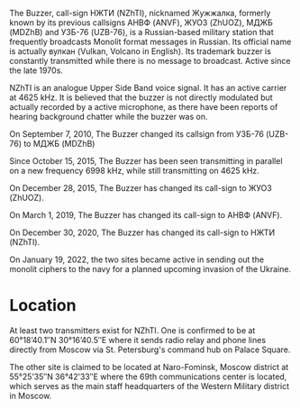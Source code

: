 The Buzzer, call-sign НЖТИ (NZhTI), nicknamed Жужжалка, formerly known by its previous callsigns АНВФ (ANVF), ЖУОЗ (ZhUOZ), МДЖБ (MDZhB) and УЗБ-76 (UZB-76), is a Russian-based military station that frequently broadcasts Monolit format messages in Russian. Its official name is actually вулкан (Vulkan, Volcano in English). Its trademark buzzer is constantly transmitted while there is no message to broadcast. Active since the late 1970s.

NZhTI is an analogue Upper Side Band voice signal. It has an active carrier at 4625 kHz. It is believed that the buzzer is not directly modulated but actually recorded by a active microphone, as there have been reports of hearing background chatter while the buzzer was on.

On September 7, 2010, The Buzzer changed its callsign from УЗБ-76 (UZB-76) to МДЖБ (MDZhB)

Since October 15, 2015, The Buzzer has been seen transmitting in parallel on a new frequency 6998 kHz, while still transmitting on 4625 kHz.

On December 28, 2015, The Buzzer has changed its call-sign to ЖУОЗ (ZhUOZ).

On March 1, 2019, The Buzzer has changed its call-sign to АНВФ (ANVF).

On December 30, 2020, The Buzzer has changed its call-sign to НЖТИ (NZhTI).

On January 19, 2022, the two sites became active in sending out the monolit ciphers to the navy for a planned upcoming invasion of the Ukraine.

# Location
At least two transmitters exist for NZhTI. One is confirmed to be at 60°18’40.1″N 30°16’40.5″E where it sends radio relay and phone lines directly from Moscow via St. Petersburg's command hub on Palace Square.

The other site is claimed to be located at Naro-Fominsk, Moscow district at 55°25’35″N 36°42’33″E where the 69th communications center is located, which serves as the main staff headquarters of the Western Military district in Moscow.
